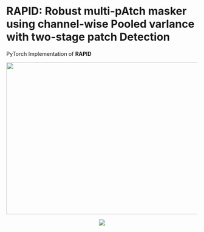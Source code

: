# RAPID: Robust multi-pAtch masker using channel-wise Pooled varIance with two-stage patch Detection
PyTorch Implementation of __RAPID__ 
<p align="center">
  <img src="https://github.com/heernink/RAPID/assets/75311780/a345069a-a7c1-41bc-9019-5d96d9bf4cd4" width="600" height="400"/>
</p>

<p align="center">
  <img src="https://github.com/heernink/RAPID/assets/75311780/f2d80a42-eed3-4043-a44e-3daa3d685d29" >
</p>
